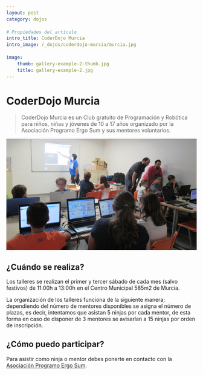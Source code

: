 ```yaml
---
layout: post
category: dojos

# Propiedades del artículo
intro_title: CoderDojo Murcia
intro_image: /_dojos/coderdojo-murcia/murcia.jpg

image:
    thumb: gallery-example-2-thumb.jpg
    title: gallery-example-2.jpg
---
```


# CoderDojo Murcia

> CoderDojo Murcia es un Club gratuito de Programación y Robótica para niños, niñas y jóvenes de 10 a 17 años organizado por la Asociación Programo Ergo Sum y sus mentores voluntarios.

![](/_dojos/coderdojo-murcia/coderdojo-murcia.png)

## ¿Cuándo se realiza?

Los talleres se realizan el primer y tercer sábado de cada mes (salvo festivos) de 11:00h a 13:00h en el Centro Municipal 585m2 de Murcia. 

La organización de los talleres funciona de la siguiente manera; dependiendo del número de mentores disponibles se asigna el número de plazas, es decir, intentamos que asistan 5 ninjas por cada mentor, de esta forma en caso de disponer de 3 mentores se avisarían a 15 ninjas por orden de inscripción.

## ¿Cómo puedo participar?

Para asistir como ninja o mentor debes ponerte en contacto con la [Asociación Programo Ergo Sum](https://www.programoergosum.com/contacto).

